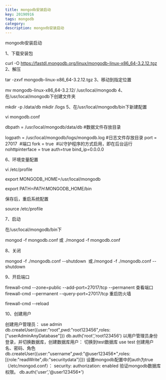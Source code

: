 ```yaml
---
title: mongodb安装启动
key: 20190916
tags: mongodb
category: 
description: mongodb安装启动
---
```

<!--more-->
mongodb安装启动

1、下载安装包

curl -O https://fastdl.mongodb.org/linux/mongodb-linux-x86_64-3.2.12.tgz
2、解压

tar -zxvf mongodb-linux-x86_64-3.2.12.tgz
3、移动到指定位置

mv  mongodb-linux-x86_64-3.2.12/ /usr/local/mongodb
4、在/usr/local/mongodb下创建文件夹

mkdir -p /data/db
mkdir  /logs
5、在/usr/local/mongodb/bin下新建配置

vi mongodb.conf

dbpath = /usr/local/mongodb/data/db #数据文件存放目录

logpath = /usr/local/mongodb/logs/mongodb.log #日志文件存放目录
port = 27017  #端口
fork = true  #以守护程序的方式启用，即在后台运行
nohttpinterface = true
auth=true
bind_ip=0.0.0.0



6、环境变量配置

vi /etc/profile 

export MONGODB_HOME=/usr/local/mongodb

export PATH=$PATH:$MONGODB_HOME/bin

保存后，重启系统配置

source /etc/profile

7、启动

在/usr/local/mongodb/bin下

mongod -f mongodb.conf 或 ./mongod -f mongodb.conf

8、关闭

mongod -f ./mongodb.conf --shutdown  或./mongod -f ./mongodb.conf --shutdown

9、开启端口

firewall-cmd --zone=public --add-port=27017/tcp --permanent
查看端口
firewall-cmd --permanent --query-port=27017/tcp
重启防火墙

firewall-cmd --reload

10、创建用户

 创建用户管理员：
   use admin
   db.createUser({user:"root",pwd:"root123456",roles:["userAdminAnyDatabase"]})
   db.auth('root','root123456')
 以用户管理员身份登录，并切换数据库，创建数据库用户：
   切换到test数据库
   use test
   创建用户名、密码、角色
   db.createUser({user:"username",pwd:"@user123456*",roles:[{role:"readWrite",db:"securitydata"}]})
   设置mongodb配置中的auth为true（/etc/mongod.conf）：
   security:
     authorization: enabled
   验证mongodb数据库权限。
   db.auth('user','@user123456*')